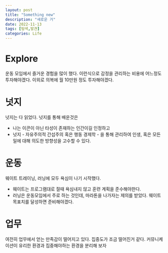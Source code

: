 ```yaml
---
layout: post
title: "Something new"
description: "새로운 거"
date: 2022-11-13
tags: [탐색,발견]
categories: Life
---
```


# Explore
운동 모임에서 즐거운 경험을 많이 했다. 이런식으로 감정을 관리하는 비용에 어느정도 투자해야겠다. 이외로 의복에 월 10만원 정도 투자해야겠다. 

# 넛지
넛지는 다 읽었다. 넛지를 통해 배운것은 
 - 나는 이콘이 아닌 타성이 존재하는 인간이길 인정하고
 - 넛지 - 자유주의적 간섭주의 혹은 행동 경제학 - 을 통해 관리하여 인생, 혹은 모든 일에 대해 의도한 방향성을 고수할 수 있다.

# 운동
웨이트 트레이닝, 러닝에 모두 욕심이 나기 시작했다.
- 웨이트는 프로그램대로 절때 욕심내지 않고 훈련 계획을 준수해야한다.
- 러닝은 운동모임에서 주로 하는 것인데, 마라톤을 나가자는 제의를 받았다. 웨이트 목표치를 달성하면 준비해야겠다.

# 업무
여전히 업무에서 얻는 만족감이 떨어지고 있다. 집중도가 조금 떨어진거 같다. 커뮤니케이션이 유리한 환경과 집중해야하는 환경을 분리해 보자
